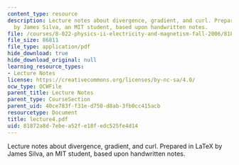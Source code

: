 ```yaml
---
content_type: resource
description: Lecture notes about divergence, gradient, and curl. Prepared in LaTeX
  by James Silva, an MIT student, based upon handwritten notes.
file: /courses/8-022-physics-ii-electricity-and-magnetism-fall-2006/81872a8d7ebea52fe18fedc525fe4d14_lecture4.pdf
file_size: 86811
file_type: application/pdf
hide_download: true
hide_download_original: null
learning_resource_types:
- Lecture Notes
license: https://creativecommons.org/licenses/by-nc-sa/4.0/
ocw_type: OCWFile
parent_title: Lecture Notes
parent_type: CourseSection
parent_uid: 40ce783f-f31e-d750-d8ab-3fb0cc415acb
resourcetype: Document
title: lecture4.pdf
uid: 81872a8d-7ebe-a52f-e18f-edc525fe4d14
---
```

Lecture notes about divergence, gradient, and curl. Prepared in LaTeX by James Silva, an MIT student, based upon handwritten notes.